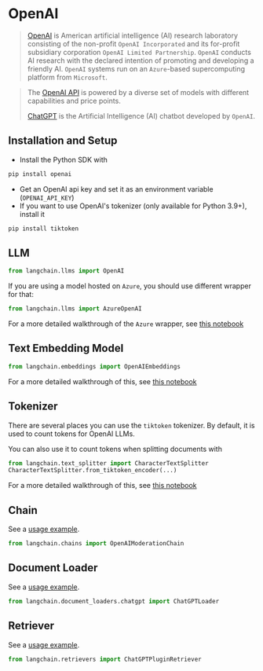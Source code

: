 # OpenAI

>[OpenAI](https://en.wikipedia.org/wiki/OpenAI) is American artificial intelligence (AI) research laboratory 
> consisting of the non-profit `OpenAI Incorporated`
> and its for-profit subsidiary corporation `OpenAI Limited Partnership`. 
> `OpenAI` conducts AI research with the declared intention of promoting and developing a friendly AI. 
> `OpenAI` systems run on an `Azure`-based supercomputing platform from `Microsoft`.

>The [OpenAI API](https://platform.openai.com/docs/models) is powered by a diverse set of models with different capabilities and price points.
> 
>[ChatGPT](https://chat.openai.com) is the Artificial Intelligence (AI) chatbot developed by `OpenAI`.

## Installation and Setup
- Install the Python SDK with
```bash
pip install openai
```
- Get an OpenAI api key and set it as an environment variable (`OPENAI_API_KEY`)
- If you want to use OpenAI's tokenizer (only available for Python 3.9+), install it
```bash
pip install tiktoken
```


## LLM

```python
from langchain.llms import OpenAI
```

If you are using a model hosted on `Azure`, you should use different wrapper for that:
```python
from langchain.llms import AzureOpenAI
```
For a more detailed walkthrough of the `Azure` wrapper, see [this notebook](../modules/models/llms/integrations/azure_openai_example.ipynb)



## Text Embedding Model

```python
from langchain.embeddings import OpenAIEmbeddings
```
For a more detailed walkthrough of this, see [this notebook](../modules/models/text_embedding/examples/openai.ipynb)


## Tokenizer

There are several places you can use the `tiktoken` tokenizer. By default, it is used to count tokens
for OpenAI LLMs.

You can also use it to count tokens when splitting documents with 
```python
from langchain.text_splitter import CharacterTextSplitter
CharacterTextSplitter.from_tiktoken_encoder(...)
```
For a more detailed walkthrough of this, see [this notebook](../modules/indexes/text_splitters/examples/tiktoken.ipynb)

## Chain

See a [usage example](../modules/chains/examples/moderation.ipynb).

```python
from langchain.chains import OpenAIModerationChain
```

## Document Loader

See a [usage example](../modules/indexes/document_loaders/examples/chatgpt_loader.ipynb).

```python
from langchain.document_loaders.chatgpt import ChatGPTLoader
```

## Retriever

See a [usage example](../modules/indexes/retrievers/examples/chatgpt-plugin.ipynb).

```python
from langchain.retrievers import ChatGPTPluginRetriever
```
